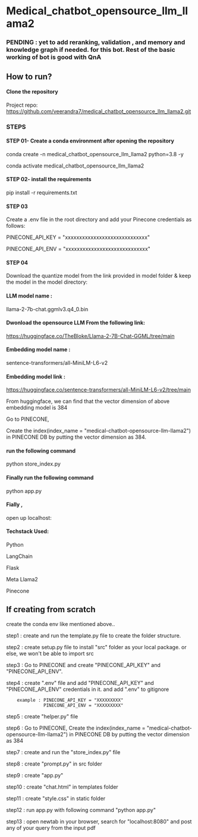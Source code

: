 # Medical_chatbot_opensource_llm_llama2

### PENDING : yet to add reranking, validation , and memory and knowledge graph if needed. for this bot. Rest of the basic working of bot is good with QnA

## How to run?

#### Clone the repository

Project repo: https://github.com/veerandra7/medical_chatbot_opensource_llm_llama2.git

### STEPS 

#### STEP 01- Create a conda environment after opening the repository

conda create -n medical_chatbot_opensource_llm_llama2 python=3.8 -y

conda activate medical_chatbot_opensource_llm_llama2


#### STEP 02- install the requirements
pip install -r requirements.txt

#### STEP 03
Create a .env file in the root directory and add your Pinecone credentials as follows:

PINECONE_API_KEY = "xxxxxxxxxxxxxxxxxxxxxxxxxxxxx"

PINECONE_API_ENV = "xxxxxxxxxxxxxxxxxxxxxxxxxxxxx"

#### STEP 04
Download the quantize model from the link provided in model folder & keep the model in the model directory:

#### LLM model name : 

llama-2-7b-chat.ggmlv3.q4_0.bin

#### Dwonload the opensource LLM From the following link:

https://huggingface.co/TheBloke/Llama-2-7B-Chat-GGML/tree/main


#### Embedding model name : 

sentence-transformers/all-MiniLM-L6-v2

#### Embedding model link :

https://huggingface.co/sentence-transformers/all-MiniLM-L6-v2/tree/main

From huggingface,
we can find that the vector dimension of above embedding model is 384

Go to PINECONE,

Create the index(index_name = "medical-chatbot-opensource-llm-llama2") in PINECONE DB by putting the vector dimension as 384.


#### run the following command


python store_index.py

#### Finally run the following command
python app.py

#### Fially , 

open up localhost:

#### Techstack Used:
Python

LangChain

Flask

Meta Llama2

Pinecone


## If creating from scratch

create the conda env like mentioned above.. 

step1 :  create and run the template.py file to create the folder structure.

step2 : create setup.py file to install "src" folder as your local package. or else, we won't be able to import src

step3 : Go to PINECONE and create "PINECONE_API_KEY" and "PINECONE_API_ENV".

step4 : create ".env" file and add "PINECONE_API_KEY" and "PINECONE_API_ENV" credentials in it. and add ".env" to gitignore

        example : PINECONE_API_KEY = "XXXXXXXXX"
                  PINECONE_API_ENV = "XXXXXXXXX"

step5 : create "helper.py" file

step6 : Go to PINECONE, Create the index(index_name = "medical-chatbot-opensource-llm-llama2") in PINECONE DB by putting the vector dimension as 384

step7 : create and run the "store_index.py" file 

step8 : create "prompt.py" in src folder

step9 : create "app.py"

step10 : create "chat.html" in templates folder

step11 : create "style.css" in static folder

step12 : run app.py with following command "python app.py"

step13 : open newtab in your browser, search for "localhost:8080" and post any of your query from the input pdf


